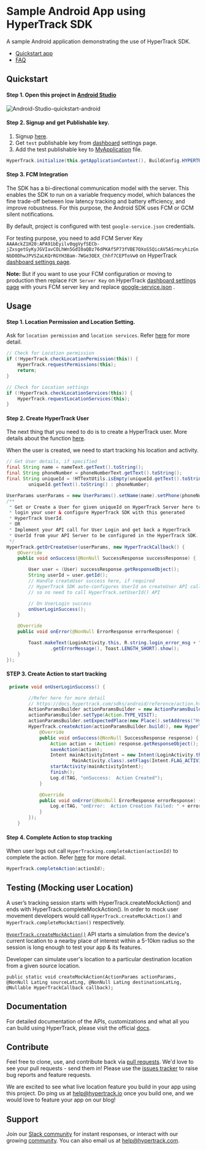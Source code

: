 # Sample Android App using HyperTrack SDK

A sample Android application demonstrating the use of HyperTrack SDK.
 - [Quickstart app](#quickstart-app)
 - [FAQ](#Frequently-Asked-Questions)



## Quickstart
#### Step 1. Open this project in [Android Studio](https://developer.android.com/studio/index.html)
![Android-Studio-quickstart-android](tbd)

#### Step 2. Signup and get Publishable key.
1. Signup [here](https://v3.dashboard.hypertrack.com/signup).
2. Get `test` publishable key from [dashboard](https://v3.dashboard.hypertrack.com/account/keys) settings page.
3. Add the test publishable key to [MyApplication](https://github.com/hypertrack/quickstart-android/blob/master/app/src/main/java/com/hypertrack/quickstart/MyApplication.java) file.

```java
HyperTrack.initialize(this.getApplicationContext(), BuildConfig.HYPERTRACK_PK);
```

#### Step 3. FCM Integration
The SDK has a bi-directional communication model with the server. This enables the SDK to run on a variable frequency model, which balances the fine trade-off between low latency tracking and battery efficiency, and improve robustness. For this purpose, the Android SDK uses FCM or GCM silent notifications.

By default, project is configured with test `google-service.json` credentials.

For testing purpose, you need to add FCM Server Key `AAAAckZ1H20:APA91bEyilv0qgVyfSECb-jZxsgetGyKyJGVIavCOLhWn5GdI0aQBz76dPKAf5P73fVBE7OXoS5QicAV5ASrmcyhizGnNbD0DhwJPVSZaLKQrRGYH3Bam-7WGe3OEX_Chhf7CEPToVw0` on HyperTrack [dashboard settings page](https://dashboard.hypertrack.com/settings).

**Note:**
But if you want to use your FCM configuration or moving to production then replace `FCM Server Key` on HyperTrack [dashboard settings page](https://dashboard.hypertrack.com/settings) with yours FCM server key and replace
[google-service.json](https://github.com/hypertrack/quickstart-android/blob/master/app/google-services.json) .

## Usage

#### Step 1. Location Permission and Location Setting.
Ask for `location permission` and `location services`. Refer [here](https://docs.hypertrack.com/sdks/android/reference/hypertrack.html#boolean-checklocationpermission) for more detail.
```java
// Check for Location permission
if (!HyperTrack.checkLocationPermission(this)) {
    HyperTrack.requestPermissions(this);
    return;
}

// Check for Location settings
if (!HyperTrack.checkLocationServices(this)) {
    HyperTrack.requestLocationServices(this);
}
```

#### Step 2. Create HyperTrack User
The next thing that you need to do is to create a HyperTrack user. More details about the function [here](https://docs.hypertrack.com/sdks/android/reference/user.html#getorcreate-user).

When the user is created, we need to start tracking his location and activity.

```java
// Get User details, if specified
final String name = nameText.getText().toString();
final String phoneNumber = phoneNumberText.getText().toString();
final String uniqueId = !HTTextUtils.isEmpty(uniqueId.getText().toString()) ?
        uniqueId.getText().toString() : phoneNumber;

UserParams userParams = new UserParams().setName(name).setPhone(phoneNumber).setUniqueId(uniqueId);
/**
 * Get or Create a User for given uniqueId on HyperTrack Server here to
 * login your user & configure HyperTrack SDK with this generated
 * HyperTrack UserId.
 * OR
 * Implement your API call for User Login and get back a HyperTrack
 * UserId from your API Server to be configured in the HyperTrack SDK.
 */
HyperTrack.getOrCreateUser(userParams, new HyperTrackCallback() {
    @Override
    public void onSuccess(@NonNull SuccessResponse successResponse) {

        User user = (User) successResponse.getResponseObject();
        String userId = user.getId();
        // Handle createUser success here, if required
        // HyperTrack SDK auto-configures UserId on createUser API call,
        // so no need to call HyperTrack.setUserId() API

        // On UserLogin success
        onUserLoginSuccess();
    }

    @Override
    public void onError(@NonNull ErrorResponse errorResponse) {

        Toast.makeText(LoginActivity.this, R.string.login_error_msg + " " + errorResponse
                .getErrorMessage(), Toast.LENGTH_SHORT).show();
    }
});
```

#### STEP 3. Create Action to start tracking
```java
 private void onUserLoginSuccess() {

        //Refer here for more detail
        // https://docs.hypertrack.com/sdks/android/reference/action.html#create-and-assign-action
        ActionParamsBuilder actionParamsBuilder = new ActionParamsBuilder();
        actionParamsBuilder.setType(Action.TYPE_VISIT);
        actionParamsBuilder.setExpectedPlace(new Place().setAddress("HyperTrack").setCountry("India"));
        HyperTrack.createAction(actionParamsBuilder.build(), new HyperTrackCallback() {
            @Override
            public void onSuccess(@NonNull SuccessResponse response) {
                Action action = (Action) response.getResponseObject();
                saveAction(action);
                Intent mainActivityIntent = new Intent(LoginActivity.this,
                        MainActivity.class).setFlags(Intent.FLAG_ACTIVITY_CLEAR_TOP);
                startActivity(mainActivityIntent);
                finish();
                Log.d(TAG, "onSuccess:  Action Created");
            }

            @Override
            public void onError(@NonNull ErrorResponse errorResponse) {
                Log.e(TAG, "onError:  Action Creation Failed: " + errorResponse.getErrorMessage());
            }
        });
    }
```

#### Step 4. Complete Action to stop tracking
When user logs out call `HyperTracking.completeAction(actionId)` to complete the action. Refer [here](https://docs.hypertrack.com/sdks/android/reference/action.html#complete-action) for more detail.

```java
HyperTrack.completeAction(actionId);
```

## Testing (Mocking user Location)
A user’s tracking session starts with HyperTrack.createMockAction() and ends with HyperTrack.completeMockAction(). In order to mock user movement developers would call `HyperTrack.createMockAction()` and `HyperTrack.completeMockAction()` respectively.

[`HyperTrack.createMockAction()`]() API starts a simulation from the device's current location to a nearby place of interest within a 5-10km radius so the session is long enough to test your app & its features.

Developer can simulate user's location to a particular destination location from a given source location.
```
public static void createMockAction(ActionParams actionParams, @NonNull LatLng sourceLatLng, @NonNull LatLng destinationLatLng, @Nullable HyperTrackCallback callback);
```

## Documentation
For detailed documentation of the APIs, customizations and what all you can build using HyperTrack, please visit the official [docs](https://docs.hypertrack.com/).

## Contribute
Feel free to clone, use, and contribute back via [pull requests](https://help.github.com/articles/about-pull-requests/). We'd love to see your pull requests - send them in! Please use the [issues tracker](https://github.com/hypertrack/quickstart-android/issues) to raise bug reports and feature requests.

We are excited to see what live location feature you build in your app using this project. Do ping us at help@hypertrack.io once you build one, and we would love to feature your app on our blog!

## Support
Join our [Slack community](http://slack.hypertrack.com) for instant responses, or interact with our growing [community](https://community.hypertrack.com). You can also email us at help@hypertrack.com.
